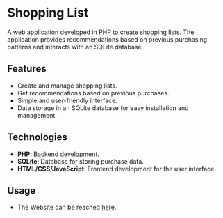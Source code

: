 # Shopping List
A web application developed in PHP to create shopping lists. The application provides recommendations based on previous purchasing patterns and interacts with an SQLite database.

## Features
- Create and manage shopping lists.
- Get recommendations based on previous purchases.
- Simple and user-friendly interface.
- Data storage in an SQLite database for easy installation and management.

## Technologies
- **PHP**: Backend development.
- **SQLite**: Database for storing purchase data.
- **HTML/CSS/JavaScript**: Frontend development for the user interface.

## Usage
- The Website can be reached [here](https://course-dd1366.eecs.kth.se/~hugolw/hugolw-W1/src/index.php).
